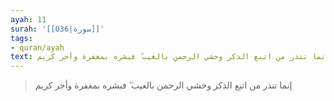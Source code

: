 ```yaml
---
ayah: 11
surah: '[[036|سورة]]'
tags:
- quran/ayah
text: إنما تنذر من اتبع الذكر وخشي الرحمن بالغيب ۖ فبشره بمغفرة وأجر كريم
---
```

> إنما تنذر من اتبع الذكر وخشي الرحمن بالغيب ۖ فبشره بمغفرة وأجر كريم
